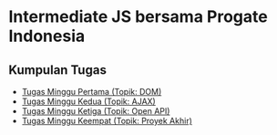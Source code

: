 # Intermediate JS bersama Progate Indonesia
## Kumpulan Tugas  
- [Tugas Minggu Pertama (Topik: DOM)](/bootcamps/progateid/intermediate-js/week-1/dom/)
- [Tugas Minggu Kedua (Topik: AJAX)](/bootcamps/progateid/intermediate-js/week-2/ajax/)
- [Tugas Minggu Ketiga (Topik: Open API)](/bootcamps/progateid/intermediate-js/week-3/open-api/)
- [Tugas Minggu Keempat (Topik: Proyek Akhir)](/bootcamps/progateid/intermediate-js/week-4/final/)
